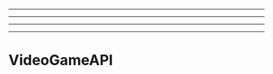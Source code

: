 ---------------------------
----------------------------------------------------------------------------------------------------
----------------------------------------------------------------------------------------------------
-------------------------------------------------------
# VideoGameAPI

